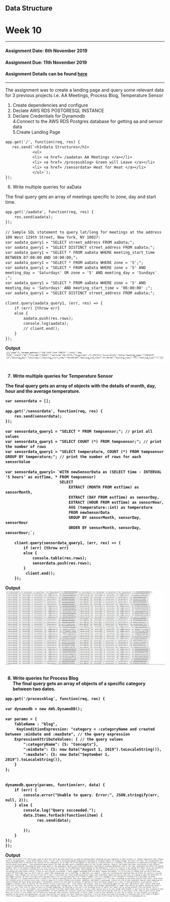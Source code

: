 ## Data Structure
# Week 10
---------------------------------------------------
#### Assignment Date: 6th November 2019<br/>
#### Assignment Due: 11th November 2019 <br/>
#### Assignment Details can be found [here](https://github.com/visualizedata/data-structures/tree/master/weekly_assignment_10) <br/>
--------------------------------------------------
The assignment was to create a landing page and query some relevant data for 3 previous projects i.e. AA Meetings, Process Blog, Temperature Sensor <br/>

1. Create dependencies and configure <br/>
2. Declate AWS RDS POSTGRESQL INSTANCE <br/>
3. Declare Credentials for Dynamodb <br/>
4.Connect to the AWS RDS Postgres database for getting aa and sensor data <br/>
5.Create Landing Page <br/>
```
app.get('/', function(req, res) {
   res.send(`<h1>Data Structures</h1>
            <ul>
            <li> <a href= /aadata> AA Meetings </a></li>
            <li> <a href= /processblog> Green will Leave </a></li>
            <li> <a href= /sensordata> Heat for Heat </a></li>
            </ul>`);
});
```
6. Write multiple queries for aaData <br/>

The final query gets an array of meetings specific to zone, day and start time. </br>

```
app.get('/aadata', function(req, res) {
    res.send(aadata);
});

// Sample SQL statement to query lat/long for meetings at the address 109 West 129th Street, New York, NY 10027:
var aadata_query1 = "SELECT street_address FROM aaData;";
var aadata_query1 = "SELECT DISTINCT street_address FROM aaData;";
var aadata_query1 = "SELECT * FROM aaData WHERE meeting_start_time  BETWEEN 07:00:00 AND 10:00:00;";
var aadata_query1 = "SELECT * FROM aaData WHERE zone = '5';";
var aadata_query1 = "SELECT * FROM aaData WHERE zone = '5' AND meeting_day = 'Saturdays' OR zone = '5' AND meeting_day = 'Sundays' ;";
var aadata_query1 = "SELECT * FROM aaData WHERE zone = '5' AND meeting_day = 'Saturdays' AND meeting_start_time = '06:00:00' ;";
var aadata_query1 = "SELECT DISTINCT street_address FROM aaData;";

client.query(aadata_query1, (err, res) => {
    if (err) {throw err}
    else {
        aadata.push(res.rows);
        console.log(aadata);
        // client.end();
    }
});
```
<b> Output <b>
![Data Structure](https://github.com/salonieshah/data-structures/blob/master/Week10/images/aa_meeting_output.JPG)<br/> <br/>

7. Write multiple queries for Temperature Sensor<br/>

The final query gets an array of objects with the details of month, day, hour and the average temperature. </br>
```
var sensordata = [];

app.get('/sensordata', function(req, res) {
    res.send(sensordata);
});

var sensordata_query1 = "SELECT * FROM tempsensor;"; // print all values
var sensordata_query1 = "SELECT COUNT (*) FROM tempsensor;"; // print the number of rows
var sensordata_query1 = "SELECT temperature, COUNT (*) FROM tempsensor GROUP BY temperature;"; // print the number of rows for each sensorValue

var sensordata_query1= `WITH newSensorData as (SELECT time - INTERVAL '5 hours' as estTime, * FROM tempsensor)
                        SELECT
                            EXTRACT (MONTH FROM estTime) as sensorMonth,
                            EXTRACT (DAY FROM estTime) as sensorDay,
                            EXTRACT (HOUR FROM estTime) as sensorHour,
                            AVG (temperature::int) as temperature
                            FROM newSensorData
                            GROUP BY sensorMonth, sensorDay, sensorHour
                            ORDER BY sensorMonth, sensorDay, sensorHour;`;

    client.query(sensordata_query1, (err, res) => {
        if (err) {throw err}
        else {
            console.table(res.rows);
            sensordata.push(res.rows);
        }
         client.end();
    });
```
<b> Output <b>
![Data Structure](https://github.com/salonieshah/data-structures/blob/master/Week10/images/sensor_output.JPG)<br/> <br/>
   
8. Write queries for Process Blog <br/>
The final query  gets an array of objects of a specific category between two dates. </br>
```
app.get('/processblog', function(req, res) {

var dynamodb = new AWS.DynamoDB();

var params = {
    TableName : "blog",
     KeyConditionExpression: "category = :categoryName and created between :minDate and :maxDate", // the query expression
    ExpressionAttributeValues: { // the query values
        ":categoryName": {S: "Concepts"},
        ":minDate": {S: new Date("August 1, 2019").toLocaleString()},
        ":maxDate": {S: new Date("September 1, 2019").toLocaleString()},
    }
};


dynamodb.query(params, function(err, data) {
    if (err) {
        console.error("Unable to query. Error:", JSON.stringify(err, null, 2));
    } else {
        console.log("Query succeeded.");
        data.Items.forEach(function(item) {
              res.send(data);

        });
    }
});
});
```
<b> Output <b>
![Data Structure](https://github.com/salonieshah/data-structures/blob/master/Week10/images/blog_output.JPG)<br/> <br/>

